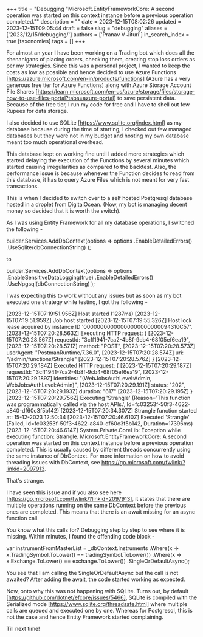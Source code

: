 +++
title = "Debugging \"Microsoft.EntityFrameworkCore: A second operation was started on this context instance before a previous operation completed.\""
description = ""
date = 2023-12-15T08:02:26
updated = 2023-12-15T09:05:44
draft = false
slug = "debugging"
aliases = ['2023/12/15/debugging/']
authors = ['Pranav V Jituri']
in_search_index = true
[taxonomies]
tags = []
+++


For almost an year I have been working on a Trading bot which does all the
shenanigans of placing orders, checking them, creating stop loss orders as per
my strategies.
Since this was a personal project, I wanted to keep the costs as low as possible
and hence decided to use Azure Functions
[https://azure.microsoft.com/en-in/products/functions] (Azure has a very
generous free tier for Azure Functions) along with Azure Storage Account File
Shares
[https://learn.microsoft.com/en-us/azure/storage/files/storage-how-to-use-files-portal?tabs=azure-portal] 
to save persistent data. Because of the free tier, I run my code for free and I
have to shell out few Rupees for data storage.

I also decided to use SQLite [https://www.sqlite.org/index.html] as my database
because during the time of starting, I checked out few managed databases but
they were not in my budget and hosting my own database meant too much
operational overhead.

This database kept on working fine until I added more strategies which started
delaying the execution of the Functions by several minutes which started causing
irregularities as compared to the backtest. Also, the performance issue is
because whenever the Function decides to read from this database, it has to
query Azure Files which is not meant for very fast transactions.

This is when I decided to switch over to a self hosted Postgresql database
hosted in a droplet from DigitalOcean. (Now, my bot is managing decent money so
decided that it is worth the switch).

As I was using Entity Framework for all my database operations, I switched the
following -

builder.Services.AddDbContext<BotDbContext>(options =>
                options
                .EnableDetailedErrors()
                .UseSqlite(dbConnectionString)
            );


to

builder.Services.AddDbContext<BotDbContext>(options =>
                options
                .EnableSensitiveDataLogging(true)
                .EnableDetailedErrors()
                .UseNpgsql(dbConnectionString)
            );


I was expecting this to work without any issues but as soon as my bot executed
one strategy while testing, I got the following -

[2023-12-15T07:19:51.956Z] Host started (1287ms)
[2023-12-15T07:19:51.959Z] Job host started
[2023-12-15T07:19:55.326Z] Host lock lease acquired by instance ID '00000000000000000000000094310C57'.
[2023-12-15T07:20:28.563Z] Executing HTTP request: {
[2023-12-15T07:20:28.567Z]   requestId: "3cff1941-7ca2-4b8f-9cb4-68f05ef6ea19",
[2023-12-15T07:20:28.571Z]   method: "POST",
[2023-12-15T07:20:28.573Z]   userAgent: "PostmanRuntime/7.36.0",
[2023-12-15T07:20:28.574Z]   uri: "/admin/functions/Strangle"
[2023-12-15T07:20:28.576Z] }
[2023-12-15T07:20:29.184Z] Executed HTTP request: {
[2023-12-15T07:20:29.187Z]   requestId: "3cff1941-7ca2-4b8f-9cb4-68f05ef6ea19",
[2023-12-15T07:20:29.189Z]   identities: "(WebJobsAuthLevel:Admin, WebJobsAuthLevel:Admin)",
[2023-12-15T07:20:29.191Z]   status: "202",
[2023-12-15T07:20:29.193Z]   duration: "617"
[2023-12-15T07:20:29.195Z] }
[2023-12-15T07:20:29.756Z] Executing 'Strangle' (Reason='This function was programmatically called via the host APIs.', Id=fc03253f-50f3-4622-a840-df60c3f5b142)
[2023-12-15T07:20:34.307Z] Strangle function started at: 15-12-2023 12:50:34
[2023-12-15T07:20:46.610Z] Executed 'Strangle' (Failed, Id=fc03253f-50f3-4622-a840-df60c3f5b142, Duration=17396ms)
[2023-12-15T07:20:46.614Z] System.Private.CoreLib: Exception while executing function: Strangle. Microsoft.EntityFrameworkCore: A second operation was started on this context instance before a previous operation completed. This is usually caused by different threads concurrently using the same instance of DbContext. For more information on how to avoid threading issues with DbContext, see https://go.microsoft.com/fwlink/?linkid=2097913.


That's strange.

I have seen this issue and if you also see here
[https://go.microsoft.com/fwlink/?linkid=2097913], it states that there are
multiple operations running on the same DbContext before the previous ones are
completed. This means that there is an await missing for an async function call.

You know what this calls for? Debugging step by step to see where it is missing.
Within minutes, I found the offending code block -

var instrumentFromMasterList = _dbContext.Instruments
                    .Where(x => x.TradingSymbol.ToLower() == tradingSymbol.ToLower())
                    .Where(x => x.Exchange.ToLower() == exchange.ToLower())
                    .SingleOrDefaultAsync();


You see that I am calling the SingleOrDefaultAsync but the call is not awaited?
After adding the await, the code started working as expected.

Now, onto why this was not happening with SQLite. Turns out, by default
[https://github.com/dotnet/efcore/issues/5466], SQLite is compiled with the 
Serialized mode [https://www.sqlite.org/threadsafe.html] where multiple calls
are queued and executed one by one. Whereas for Postgresql, this is not the case
and hence Entity Framework started complaining.

Till next time!